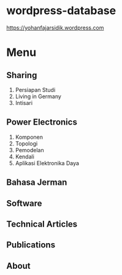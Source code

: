# wordpress-database
https://yohanfajarsidik.wordpress.com

# Menu

## Sharing
1. Persiapan Studi
2. Living in Germany
3. Intisari

## Power Electronics
1. Komponen
2. Topologi
3. Pemodelan
4. Kendali
5. Aplikasi Elektronika Daya

## Bahasa Jerman

## Software

## Technical Articles

## Publications

## About
